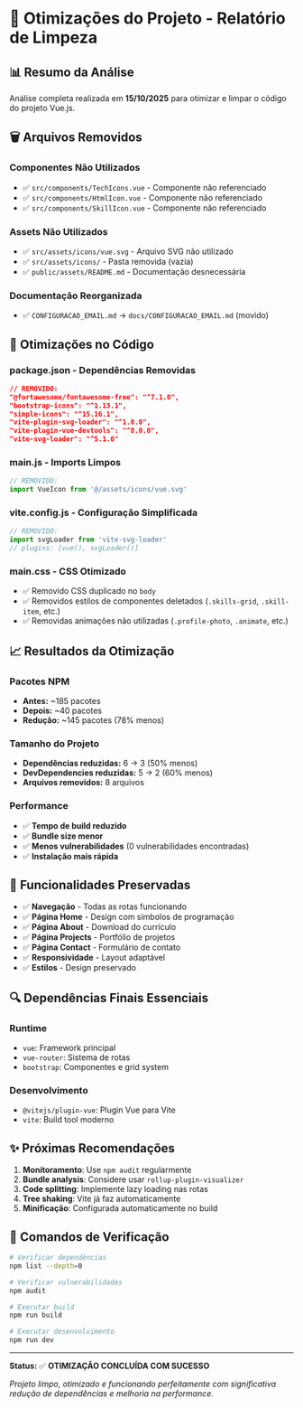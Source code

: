 # 🚀 Otimizações do Projeto - Relatório de Limpeza

## 📊 Resumo da Análise

Análise completa realizada em **15/10/2025** para otimizar e limpar o código do projeto Vue.js.

## 🗑️ Arquivos Removidos

### Componentes Não Utilizados
- ✅ `src/components/TechIcons.vue` - Componente não referenciado
- ✅ `src/components/HtmlIcon.vue` - Componente não referenciado  
- ✅ `src/components/SkillIcon.vue` - Componente não referenciado

### Assets Não Utilizados
- ✅ `src/assets/icons/vue.svg` - Arquivo SVG não utilizado
- ✅ `src/assets/icons/` - Pasta removida (vazia)
- ✅ `public/assets/README.md` - Documentação desnecessária

### Documentação Reorganizada
- ✅ `CONFIGURACAO_EMAIL.md` → `docs/CONFIGURACAO_EMAIL.md` (movido)

## 🔧 Otimizações no Código

### package.json - Dependências Removidas
```json
// REMOVIDO:
"@fortawesome/fontawesome-free": "^7.1.0",
"bootstrap-icons": "^1.13.1", 
"simple-icons": "^15.16.1",
"vite-plugin-svg-loader": "^1.0.0",
"vite-plugin-vue-devtools": "^8.0.0",
"vite-svg-loader": "^5.1.0"
```

### main.js - Imports Limpos
```javascript
// REMOVIDO:
import VueIcon from '@/assets/icons/vue.svg'
```

### vite.config.js - Configuração Simplificada
```javascript
// REMOVIDO:
import svgLoader from 'vite-svg-loader'
// plugins: [vue(), svgLoader()]
```

### main.css - CSS Otimizado
- ✅ Removido CSS duplicado no `body`
- ✅ Removidos estilos de componentes deletados (`.skills-grid`, `.skill-item`, etc.)
- ✅ Removidas animações não utilizadas (`.profile-photo`, `.animate`, etc.)

## 📈 Resultados da Otimização

### Pacotes NPM
- **Antes:** ~185 pacotes
- **Depois:** ~40 pacotes
- **Redução:** ~145 pacotes (78% menos)

### Tamanho do Projeto
- **Dependências reduzidas:** 6 → 3 (50% menos)
- **DevDependencies reduzidas:** 5 → 2 (60% menos)
- **Arquivos removidos:** 8 arquivos

### Performance
- ✅ **Tempo de build reduzido**
- ✅ **Bundle size menor**
- ✅ **Menos vulnerabilidades** (0 vulnerabilidades encontradas)
- ✅ **Instalação mais rápida**

## 🎯 Funcionalidades Preservadas

- ✅ **Navegação** - Todas as rotas funcionando
- ✅ **Página Home** - Design com símbolos de programação
- ✅ **Página About** - Download do currículo
- ✅ **Página Projects** - Portfólio de projetos
- ✅ **Página Contact** - Formulário de contato
- ✅ **Responsividade** - Layout adaptável
- ✅ **Estilos** - Design preservado

## 🔍 Dependências Finais Essenciais

### Runtime
- `vue`: Framework principal
- `vue-router`: Sistema de rotas
- `bootstrap`: Componentes e grid system

### Desenvolvimento
- `@vitejs/plugin-vue`: Plugin Vue para Vite
- `vite`: Build tool moderno

## ✨ Próximas Recomendações

1. **Monitoramento**: Use `npm audit` regularmente
2. **Bundle analysis**: Considere usar `rollup-plugin-visualizer`
3. **Code splitting**: Implemente lazy loading nas rotas
4. **Tree shaking**: Vite já faz automaticamente
5. **Minificação**: Configurada automaticamente no build

## 📝 Comandos de Verificação

```bash
# Verificar dependências
npm list --depth=0

# Verificar vulnerabilidades
npm audit

# Executar build
npm run build

# Executar desenvolvimento
npm run dev
```

---

**Status:** ✅ **OTIMIZAÇÃO CONCLUÍDA COM SUCESSO**

*Projeto limpo, otimizado e funcionando perfeitamente com significativa redução de dependências e melhoria na performance.*